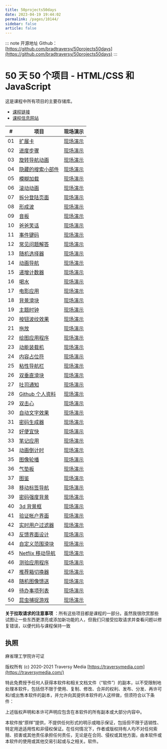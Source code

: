 ```yaml
---
title: 50projects50days
date: 2023-04-19 19:44:02
permalink: /pages/10144/
sidebar: false
article: false
---
```

::: note 开源地址
Github：[https://github.com/bradtraversy/50projects50days](https://github.com/bradtraversy/50projects50days)
:::
# 50 天 50 个项目 - HTML/CSS 和 JavaScript

这是课程中所有项目的主要存储库。

- [课程链接](https://www.udemy.com/course/50-projects-50-days)
- [课程信息网站](https://50projects50days.com/)

|  #   | 项目                                                         | 现场演示                                                     |
| :--: | ------------------------------------------------------------ | ------------------------------------------------------------ |
|  01  | [扩展卡](https://github.com/bradtraversy/50projects50days/tree/master/expanding-cards) | [现场演示](https://50projects50days.com/projects/expanding-cards/) |
|  02  | [进度步骤](https://github.com/bradtraversy/50projects50days/tree/master/progress-steps) | [现场演示](https://50projects50days.com/projects/progress-steps/) |
|  03  | [旋转导航动画](https://github.com/bradtraversy/50projects50days/tree/master/rotating-nav-animation) | [现场演示](https://50projects50days.com/projects/rotating-navigation-animation/) |
|  04  | [隐藏的搜索小部件](https://github.com/bradtraversy/50projects50days/tree/master/hidden-search) | [现场演示](https://50projects50days.com/projects/hidden-search-widget/) |
|  05  | [模糊加载](https://github.com/bradtraversy/50projects50days/tree/master/blurry-loading) | [现场演示](https://50projects50days.com/projects/blurry-loading/) |
|  06  | [滚动动画](https://github.com/bradtraversy/50projects50days/tree/master/scroll-animation) | [现场演示](https://50projects50days.com/projects/scroll-animation/) |
|  07  | [拆分登陆页面](https://github.com/bradtraversy/50projects50days/tree/master/split-landing-page) | [现场演示](https://50projects50days.com/projects/split-landing-page/) |
|  08  | [形成波](https://github.com/bradtraversy/50projects50days/tree/master/form-input-wave) | [现场演示](https://50projects50days.com/projects/form-wave/) |
|  09  | [音板](https://github.com/bradtraversy/50projects50days/tree/master/sound-board) | [现场演示](https://50projects50days.com/projects/sound-board/) |
|  10  | [爸爸笑话](https://github.com/bradtraversy/50projects50days/tree/master/dad-jokes) | [现场演示](https://50projects50days.com/projects/dad-jokes/) |
|  11  | [事件键码](https://github.com/bradtraversy/50projects50days/tree/master/event-keycodes) | [现场演示](https://50projects50days.com/projects/event-keycodes/) |
|  12  | [常见问题解答](https://github.com/bradtraversy/50projects50days/tree/master/faq-collapse) | [现场演示](https://50projects50days.com/projects/faq-collapse/) |
|  13  | [随机选择器](https://github.com/bradtraversy/50projects50days/tree/master/random-choice-picker) | [现场演示](https://50projects50days.com/projects/random-choice-picker/) |
|  14  | [动画导航](https://github.com/bradtraversy/50projects50days/tree/master/animated-navigation) | [现场演示](https://50projects50days.com/projects/animated-navigation/) |
|  15  | [递增计数器](https://github.com/bradtraversy/50projects50days/tree/master/incrementing-counter) | [现场演示](https://50projects50days.com/projects/incrementing-counter/) |
|  16  | [喝水](https://github.com/bradtraversy/50projects50days/tree/master/drink-water) | [现场演示](https://50projects50days.com/projects/drink-water/) |
|  17  | [电影应用](https://github.com/bradtraversy/50projects50days/tree/master/movie-app) | [现场演示](https://50projects50days.com/projects/movie-app/) |
|  18  | [背景滑块](https://github.com/bradtraversy/50projects50days/tree/master/background-slider) | [现场演示](https://50projects50days.com/projects/background-slider/) |
|  19  | [主题时钟](https://github.com/bradtraversy/50projects50days/tree/master/theme-clock) | [现场演示](https://50projects50days.com/projects/theme-clock/) |
|  20  | [按钮波纹效果](https://github.com/bradtraversy/50projects50days/tree/master/button-ripple-effect) | [现场演示](https://50projects50days.com/projects/button-ripple-effect/) |
|  21  | [拖放](https://github.com/bradtraversy/50projects50days/tree/master/drag-n-drop) | [现场演示](https://50projects50days.com/projects/drag-n-drop/) |
|  22  | [绘图应用程序](https://github.com/bradtraversy/50projects50days/tree/master/drawing-app) | [现场演示](https://50projects50days.com/projects/drawing-app/) |
|  23  | [动能装载机](https://github.com/bradtraversy/50projects50days/tree/master/kinetic-loader) | [现场演示](https://50projects50days.com/projects/kinetic-loader/) |
|  24  | [内容占位符](https://github.com/bradtraversy/50projects50days/tree/master/content-placeholder) | [现场演示](https://50projects50days.com/projects/content-placeholder/) |
|  25  | [粘性导航栏](https://github.com/bradtraversy/50projects50days/tree/master/sticky-navigation) | [现场演示](https://50projects50days.com/projects/sticky-navbar/) |
|  26  | [双垂直滑块](https://github.com/bradtraversy/50projects50days/tree/master/double-vertical-slider) | [现场演示](https://50projects50days.com/projects/double-vertical-slider/) |
|  27  | [吐司通知](https://github.com/bradtraversy/50projects50days/tree/master/toast-notification) | [现场演示](https://50projects50days.com/projects/toast-notification/) |
|  28  | [Github 个人资料](https://github.com/bradtraversy/50projects50days/tree/master/github-profiles) | [现场演示](https://50projects50days.com/projects/github-profiles/) |
|  29  | [双击心](https://github.com/bradtraversy/50projects50days/tree/master/double-click-heart) | [现场演示](https://50projects50days.com/projects/double-click-heart/) |
|  30  | [自动文字效果](https://github.com/bradtraversy/50projects50days/tree/master/auto-text-effect) | [现场演示](https://50projects50days.com/projects/auto-text-effect/) |
|  31  | [密码生成器](https://github.com/bradtraversy/50projects50days/tree/master/password-generator) | [现场演示](https://50projects50days.com/projects/password-generator/) |
|  32  | [好便宜快](https://github.com/bradtraversy/50projects50days/tree/master/good-cheap-fast) | [现场演示](https://50projects50days.com/projects/good-cheap-fast/) |
|  33  | [笔记应用](https://github.com/bradtraversy/50projects50days/tree/master/notes-app) | [现场演示](https://50projects50days.com/projects/notes-app/) |
|  34  | [动画倒计时](https://github.com/bradtraversy/50projects50days/tree/master/animated-countdown) | [现场演示](https://50projects50days.com/projects/animated-countdown/) |
|  35  | [图像轮播](https://github.com/bradtraversy/50projects50days/tree/master/image-carousel) | [现场演示](https://50projects50days.com/projects/image-carousel/) |
|  36  | [气垫板](https://github.com/bradtraversy/50projects50days/tree/master/hoverboard) | [现场演示](https://50projects50days.com/projects/hoverboard/) |
|  37  | [图鉴](https://github.com/bradtraversy/50projects50days/tree/master/pokedex) | [现场演示](https://50projects50days.com/projects/pokedex/) |
|  38  | [移动标签导航](https://github.com/bradtraversy/50projects50days/tree/master/mobile-tab-navigation) | [现场演示](https://50projects50days.com/projects/mobile-tab-navigation/) |
|  39  | [密码强度背景](https://github.com/bradtraversy/50projects50days/tree/master/password-strength-background) | [现场演示](https://50projects50days.com/projects/password-strength-background/) |
|  40  | [3d 背景框](https://github.com/bradtraversy/50projects50days/tree/master/3d-boxes-background) | [现场演示](https://50projects50days.com/projects/3d-background-boxes/) |
|  41  | [验证帐户界面](https://github.com/bradtraversy/50projects50days/tree/master/verify-account-ui) | [现场演示](https://50projects50days.com/projects/verify-account-ui/) |
|  42  | [实时用户过滤器](https://github.com/bradtraversy/50projects50days/tree/master/live-user-filter) | [现场演示](https://50projects50days.com/projects/live-user-filter/) |
|  43  | [反馈界面设计](https://github.com/bradtraversy/50projects50days/tree/master/feedback-ui-design) | [现场演示](https://50projects50days.com/projects/feedback-ui-design/) |
|  44  | [自定义范围滑块](https://github.com/bradtraversy/50projects50days/tree/master/custom-range-slider) | [现场演示](https://50projects50days.com/projects/custom-range-slider/) |
|  45  | [Netflix 移动导航](https://github.com/bradtraversy/50projects50days/tree/master/netflix-mobile-navigation) | [现场演示](https://50projects50days.com/projects/netflix-mobile-navigation/) |
|  46  | [测验应用程序](https://github.com/bradtraversy/50projects50days/tree/master/quiz-app) | [现场演示](https://50projects50days.com/projects/quiz-app/) |
|  47  | [推荐箱切换器](https://github.com/bradtraversy/50projects50days/tree/master/testimonial-box-switcher) | [现场演示](https://50projects50days.com/projects/testimonial-box-switcher/) |
|  48  | [随机图像馈送](https://github.com/bradtraversy/50projects50days/tree/master/random-image-generator) | [现场演示](https://50projects50days.com/projects/random-image-feed/) |
|  49  | [待办事项列表](https://github.com/bradtraversy/50projects50days/tree/master/todo-list) | [现场演示](https://50projects50days.com/projects/todo-list/) |
|  50  | [昆虫捕捉游戏](https://github.com/bradtraversy/50projects50days/tree/master/insect-catch-game) | [现场演示](https://50projects50days.com/projects/insect-catch-game/) |

**关于拉取请求的注意事项** ：所有这些项目都是课程的一部分。虽然我很欣赏那些试图让一些东西更漂亮或添加新功能的人，但我们只接受拉取请求并查看问题以修复错误，以便代码与课程保持一致

## 执照

麻省理工学院许可证

版权所有 (c) 2020-2021 Traversy Media [https://traversymedia.com](https://traversymedia.com/)

特此免费授予任何人获得本软件和相关文档文件（“软件”）的副本，以不受限制地处理本软件，包括但不限于使用、复制、修改、合并的权利、发布、分发、再许可和/或出售本软件的副本，并允许向其提供本软件的人这样做，但须符合以下条件：

上述版权声明和本许可声明应包含在本软件的所有副本或大部分内容中。

本软件按“原样”提供，不提供任何形式的明示或暗示保证，包括但不限于适销性、特定用途适用性和非侵权保证。在任何情况下，作者或版权持有人均不对任何索赔、损害或其他责任承担任何责任，无论是在合同、侵权或其他方面，由本软件或本软件的使用或其他交易引起或与之相关。软件。
